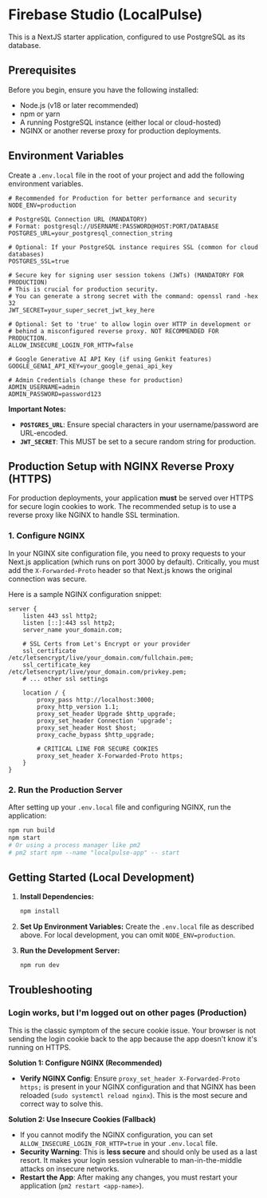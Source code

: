 
# Firebase Studio (LocalPulse)

This is a NextJS starter application, configured to use PostgreSQL as its database.

## Prerequisites

Before you begin, ensure you have the following installed:
- Node.js (v18 or later recommended)
- npm or yarn
- A running PostgreSQL instance (either local or cloud-hosted)
- NGINX or another reverse proxy for production deployments.

## Environment Variables

Create a `.env.local` file in the root of your project and add the following environment variables.

```env
# Recommended for Production for better performance and security
NODE_ENV=production

# PostgreSQL Connection URL (MANDATORY)
# Format: postgresql://USERNAME:PASSWORD@HOST:PORT/DATABASE
POSTGRES_URL=your_postgresql_connection_string

# Optional: If your PostgreSQL instance requires SSL (common for cloud databases)
POSTGRES_SSL=true

# Secure key for signing user session tokens (JWTs) (MANDATORY FOR PRODUCTION)
# This is crucial for production security.
# You can generate a strong secret with the command: openssl rand -hex 32
JWT_SECRET=your_super_secret_jwt_key_here

# Optional: Set to 'true' to allow login over HTTP in development or
# behind a misconfigured reverse proxy. NOT RECOMMENDED FOR PRODUCTION.
ALLOW_INSECURE_LOGIN_FOR_HTTP=false

# Google Generative AI API Key (if using Genkit features)
GOOGLE_GENAI_API_KEY=your_google_genai_api_key

# Admin Credentials (change these for production)
ADMIN_USERNAME=admin
ADMIN_PASSWORD=password123
```

**Important Notes:**
- **`POSTGRES_URL`**: Ensure special characters in your username/password are URL-encoded.
- **`JWT_SECRET`**: This MUST be set to a secure random string for production.

## Production Setup with NGINX Reverse Proxy (HTTPS)

For production deployments, your application **must** be served over HTTPS for secure login cookies to work. The recommended setup is to use a reverse proxy like NGINX to handle SSL termination.

### 1. Configure NGINX
In your NGINX site configuration file, you need to proxy requests to your Next.js application (which runs on port 3000 by default). Critically, you must add the `X-Forwarded-Proto` header so that Next.js knows the original connection was secure.

Here is a sample NGINX configuration snippet:

```nginx
server {
    listen 443 ssl http2;
    listen [::]:443 ssl http2;
    server_name your_domain.com;

    # SSL Certs from Let's Encrypt or your provider
    ssl_certificate /etc/letsencrypt/live/your_domain.com/fullchain.pem;
    ssl_certificate_key /etc/letsencrypt/live/your_domain.com/privkey.pem;
    # ... other ssl settings

    location / {
        proxy_pass http://localhost:3000;
        proxy_http_version 1.1;
        proxy_set_header Upgrade $http_upgrade;
        proxy_set_header Connection 'upgrade';
        proxy_set_header Host $host;
        proxy_cache_bypass $http_upgrade;
        
        # CRITICAL LINE FOR SECURE COOKIES
        proxy_set_header X-Forwarded-Proto https;
    }
}
```

### 2. Run the Production Server
After setting up your `.env.local` file and configuring NGINX, run the application:
```bash
npm run build
npm start 
# Or using a process manager like pm2
# pm2 start npm --name "localpulse-app" -- start
```

## Getting Started (Local Development)

1.  **Install Dependencies:**
    ```bash
    npm install
    ```

2.  **Set Up Environment Variables:**
    Create the `.env.local` file as described above. For local development, you can omit `NODE_ENV=production`.

3.  **Run the Development Server:**
    ```bash
    npm run dev
    ```

## Troubleshooting

### Login works, but I'm logged out on other pages (Production)
This is the classic symptom of the secure cookie issue. Your browser is not sending the login cookie back to the app because the app doesn't know it's running on HTTPS.

**Solution 1: Configure NGINX (Recommended)**
- **Verify NGINX Config**: Ensure `proxy_set_header X-Forwarded-Proto https;` is present in your NGINX configuration and that NGINX has been reloaded (`sudo systemctl reload nginx`). This is the most secure and correct way to solve this.

**Solution 2: Use Insecure Cookies (Fallback)**
- If you cannot modify the NGINX configuration, you can set `ALLOW_INSECURE_LOGIN_FOR_HTTP=true` in your `.env.local` file.
- **Security Warning**: This is **less secure** and should only be used as a last resort. It makes your login session vulnerable to man-in-the-middle attacks on insecure networks.
- **Restart the App**: After making any changes, you must restart your application (`pm2 restart <app-name>`).
